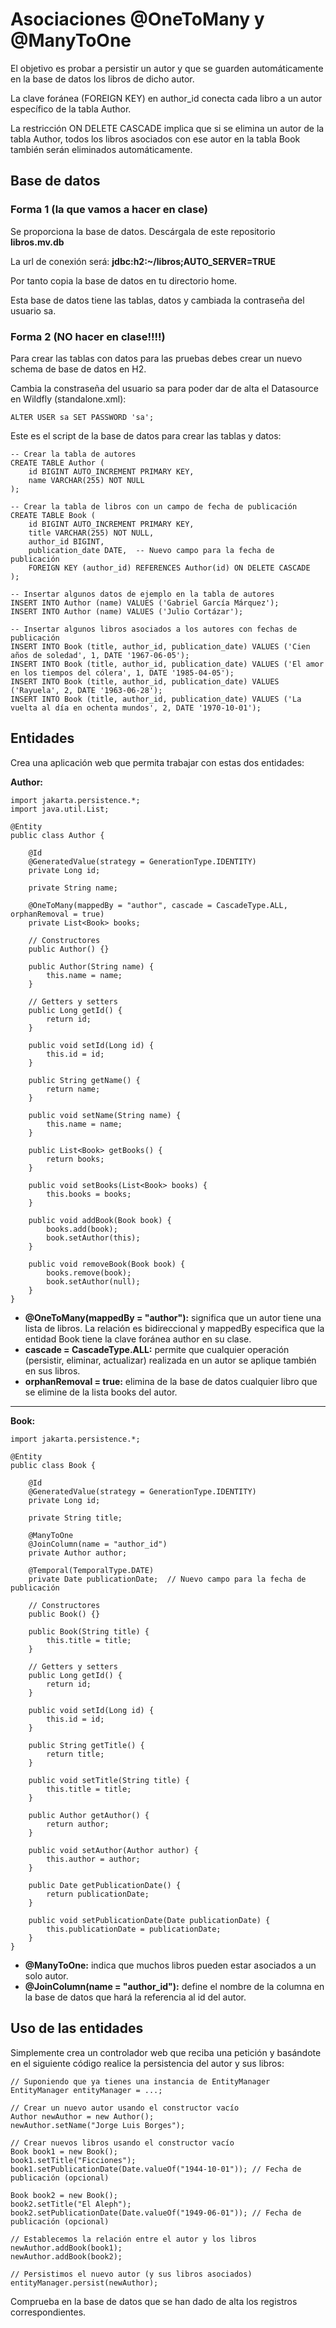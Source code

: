 # Asociaciones @OneToMany y @ManyToOne

El objetivo es probar a persistir un autor y que se guarden automáticamente en la base de datos los libros de dicho autor.

La clave foránea (FOREIGN KEY) en author_id conecta cada libro a un autor específico de la tabla Author. 

La restricción ON DELETE CASCADE implica que si se elimina un autor de la tabla Author, todos los libros asociados con ese autor en la tabla Book también serán eliminados automáticamente.


## Base de datos

### Forma 1 (la que vamos a hacer en clase)

Se proporciona la base de datos. Descárgala de este repositorio **libros.mv.db**

La url de conexión será: **jdbc:h2:~/libros;AUTO_SERVER=TRUE**

Por tanto copia la base de datos en tu directorio home.

Esta base de datos tiene las tablas, datos y cambiada la contraseña del usuario sa.

### Forma 2 (NO hacer en clase!!!!)

Para crear las tablas con datos para las pruebas debes crear un nuevo schema de base de datos en H2.

Cambia la constraseña del usuario sa para poder dar de alta el Datasource en Wildfly (standalone.xml):


```
ALTER USER sa SET PASSWORD 'sa';
```

Este es el script de la base de datos para crear las tablas y datos:


```
-- Crear la tabla de autores
CREATE TABLE Author (
    id BIGINT AUTO_INCREMENT PRIMARY KEY,
    name VARCHAR(255) NOT NULL
);

-- Crear la tabla de libros con un campo de fecha de publicación
CREATE TABLE Book (
    id BIGINT AUTO_INCREMENT PRIMARY KEY,
    title VARCHAR(255) NOT NULL,
    author_id BIGINT,
    publication_date DATE,  -- Nuevo campo para la fecha de publicación
    FOREIGN KEY (author_id) REFERENCES Author(id) ON DELETE CASCADE
);

-- Insertar algunos datos de ejemplo en la tabla de autores
INSERT INTO Author (name) VALUES ('Gabriel García Márquez');
INSERT INTO Author (name) VALUES ('Julio Cortázar');

-- Insertar algunos libros asociados a los autores con fechas de publicación
INSERT INTO Book (title, author_id, publication_date) VALUES ('Cien años de soledad', 1, DATE '1967-06-05');
INSERT INTO Book (title, author_id, publication_date) VALUES ('El amor en los tiempos del cólera', 1, DATE '1985-04-05');
INSERT INTO Book (title, author_id, publication_date) VALUES ('Rayuela', 2, DATE '1963-06-28');
INSERT INTO Book (title, author_id, publication_date) VALUES ('La vuelta al día en ochenta mundos', 2, DATE '1970-10-01');

```

## Entidades

Crea una aplicación web que permita trabajar con estas dos entidades:

**Author:**

```
import jakarta.persistence.*;
import java.util.List;

@Entity
public class Author {

    @Id
    @GeneratedValue(strategy = GenerationType.IDENTITY)
    private Long id;

    private String name;

    @OneToMany(mappedBy = "author", cascade = CascadeType.ALL, orphanRemoval = true)
    private List<Book> books;

    // Constructores
    public Author() {}
    
    public Author(String name) {
        this.name = name;
    }

    // Getters y setters
    public Long getId() {
        return id;
    }

    public void setId(Long id) {
        this.id = id;
    }

    public String getName() {
        return name;
    }

    public void setName(String name) {
        this.name = name;
    }

    public List<Book> getBooks() {
        return books;
    }

    public void setBooks(List<Book> books) {
        this.books = books;
    }

    public void addBook(Book book) {
        books.add(book);
        book.setAuthor(this);
    }

    public void removeBook(Book book) {
        books.remove(book);
        book.setAuthor(null);
    }
}

```

- **@OneToMany(mappedBy = "author"):** significa que un autor tiene una lista de libros. La relación es bidireccional y mappedBy especifica que la entidad Book tiene la clave foránea author en su clase.
- **cascade = CascadeType.ALL:** permite que cualquier operación (persistir, eliminar, actualizar) realizada en un autor se aplique también en sus libros.
- **orphanRemoval = true:** elimina de la base de datos cualquier libro que se elimine de la lista books del autor.
  
____

**Book:**

```
import jakarta.persistence.*;

@Entity
public class Book {

    @Id
    @GeneratedValue(strategy = GenerationType.IDENTITY)
    private Long id;

    private String title;

    @ManyToOne
    @JoinColumn(name = "author_id")
    private Author author;

    @Temporal(TemporalType.DATE)
    private Date publicationDate;  // Nuevo campo para la fecha de publicación

    // Constructores
    public Book() {}

    public Book(String title) {
        this.title = title;
    }

    // Getters y setters
    public Long getId() {
        return id;
    }

    public void setId(Long id) {
        this.id = id;
    }

    public String getTitle() {
        return title;
    }

    public void setTitle(String title) {
        this.title = title;
    }

    public Author getAuthor() {
        return author;
    }

    public void setAuthor(Author author) {
        this.author = author;
    }

    public Date getPublicationDate() {
        return publicationDate;
    }

    public void setPublicationDate(Date publicationDate) {
        this.publicationDate = publicationDate;
    }
}

```

- **@ManyToOne:** indica que muchos libros pueden estar asociados a un solo autor.
- **@JoinColumn(name = "author_id"):** define el nombre de la columna en la base de datos que hará la referencia al id del autor.

## Uso de las entidades

Simplemente crea un controlador web que reciba una petición y basándote en el siguiente código realice la persistencia del autor y sus libros:

```
// Suponiendo que ya tienes una instancia de EntityManager
EntityManager entityManager = ...;

// Crear un nuevo autor usando el constructor vacío
Author newAuthor = new Author();
newAuthor.setName("Jorge Luis Borges");

// Crear nuevos libros usando el constructor vacío
Book book1 = new Book();
book1.setTitle("Ficciones");
book1.setPublicationDate(Date.valueOf("1944-10-01")); // Fecha de publicación (opcional)

Book book2 = new Book();
book2.setTitle("El Aleph");
book2.setPublicationDate(Date.valueOf("1949-06-01")); // Fecha de publicación (opcional)

// Establecemos la relación entre el autor y los libros
newAuthor.addBook(book1);
newAuthor.addBook(book2);

// Persistimos el nuevo autor (y sus libros asociados)
entityManager.persist(newAuthor);

```

Comprueba en la base de datos que se han dado de alta los registros correspondientes.
